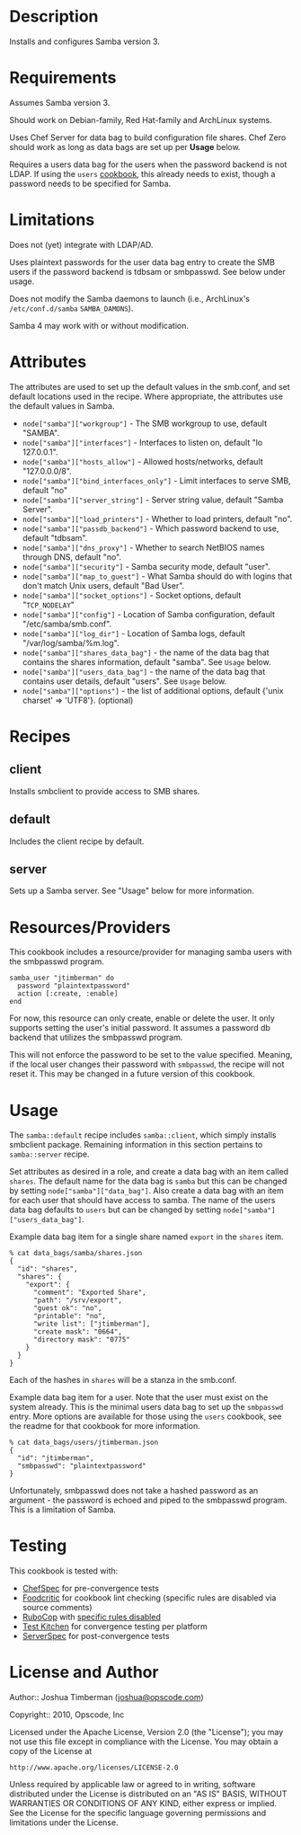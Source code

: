 Description
===========

Installs and configures Samba version 3.

Requirements
============

Assumes Samba version 3.

Should work on Debian-family, Red Hat-family and ArchLinux systems.

Uses Chef Server for data bag to build configuration file shares. Chef Zero should work as long as data bags are set up per __Usage__ below.

Requires a users data bag for the users when the password backend is not LDAP. If using the `users` [cookbook](https://supermarket.getchef.com/cookbooks/users), this already needs to exist, though a password needs to be specified for Samba.

Limitations
===========

Does not (yet) integrate with LDAP/AD.

Uses plaintext passwords for the user data bag entry to create the SMB users if the password backend is tdbsam or smbpasswd. See below under usage.

Does not modify the Samba daemons to launch (i.e., ArchLinux's `/etc/conf.d/samba` `SAMBA_DAMONS`).

Samba 4 may work with or without modification.

Attributes
==========

The attributes are used to set up the default values in the smb.conf, and set default locations used in the recipe. Where appropriate, the attributes use the default values in Samba.

* `node["samba"]["workgroup"]` - The SMB workgroup to use, default "SAMBA".
* `node["samba"]["interfaces"]` - Interfaces to listen on, default "lo 127.0.0.1".
* `node["samba"]["hosts_allow"]` - Allowed hosts/networks, default "127.0.0.0/8".
* `node["samba"]["bind_interfaces_only"]` - Limit interfaces to serve SMB, default "no"
* `node["samba"]["server_string"]` - Server string value, default "Samba Server".
* `node["samba"]["load_printers"]` - Whether to load printers, default "no".
* `node["samba"]["passdb_backend"]` - Which password backend to use, default "tdbsam".
* `node["samba"]["dns_proxy"]` - Whether to search NetBIOS names through DNS, default "no".
* `node["samba"]["security"]` - Samba security mode, default "user".
* `node["samba"]["map_to_guest"]` - What Samba should do with logins that don't match Unix users, default "Bad User".
* `node["samba"]["socket_options"]` - Socket options, default "`TCP_NODELAY`"
* `node["samba"]["config"]` - Location of Samba configuration, default "/etc/samba/smb.conf".
* `node["samba"]["log_dir"]` - Location of Samba logs, default "/var/log/samba/%m.log".
* `node["samba"]["shares_data_bag"]` - the name of the data bag that contains the shares information, default "samba". See `Usage` below.
* `node["samba"]["users_data_bag"]` - the name of the data bag that contains user details, default "users". See `Usage` below.
* `node["samba"]["options"]` - the list of additional options, default {'unix charset' => 'UTF8'}. (optional)

Recipes
=======

client
------

Installs smbclient to provide access to SMB shares.

default
-------

Includes the client recipe by default.

server
------

Sets up a Samba server. See "Usage" below for more information.

Resources/Providers
===================

This cookbook includes a resource/provider for managing samba users with the smbpasswd program.

    samba_user "jtimberman" do
      password "plaintextpassword"
      action [:create, :enable]
    end

For now, this resource can only create, enable or delete the user. It only supports setting the user's initial password. It assumes a password db backend that utilizes the smbpasswd program.

This will not enforce the password to be set to the value specified. Meaning, if the local user changes their password with `smbpasswd`, the recipe will not reset it. This may be changed in a future version of this cookbook.

Usage
=====

The `samba::default` recipe includes `samba::client`, which simply installs smbclient package. Remaining information in this section pertains to `samba::server` recipe.

Set attributes as desired in a role, and create a data bag with an item called `shares`. The default name for the data bag is `samba` but this can be changed by setting `node["samba"]["data_bag"]`. Also create a data bag with an item for each user that should have access to samba. The name of the users data bag defaults to `users` but can be changed by setting `node["samba"]["users_data_bag"]`.

Example data bag item for a single share named `export` in the `shares` item.

    % cat data_bags/samba/shares.json
    {
      "id": "shares",
      "shares": {
        "export": {
          "comment": "Exported Share",
          "path": "/srv/export",
          "guest ok": "no",
          "printable": "no",
          "write list": ["jtimberman"],
          "create mask": "0664",
          "directory mask": "0775"
        }
      }
    }

Each of the hashes in `shares` will be a stanza in the smb.conf.

Example data bag item for a user. Note that the user must exist on the system already. This is the minimal users data bag to set up the `smbpasswd` entry. More options are available for those using the `users` cookbook, see the readme for that cookbook for more information.

    % cat data_bags/users/jtimberman.json
    {
      "id": "jtimberman",
      "smbpasswd": "plaintextpassword"
    }

Unfortunately, smbpasswd does not take a hashed password as an argument - the password is echoed and piped to the smbpasswd program. This is a limitation of Samba.

Testing
=======

This cookbook is tested with:

* [ChefSpec](http://sethvargo.github.io/chefspec/) for pre-convergence tests
* [Foodcritic](http://www.foodcritic.io/) for cookbook lint checking (specific rules are disabled via source comments)
* [RuboCop](http://batsov.com/rubocop/) with [specific rules disabled](https://github.com/jtimberman/samba-cookbook/blob/master/.rubocop.yml)
* [Test Kitchen](http://kitchen.ci) for convergence testing per platform
* [ServerSpec](http://serverspec.org) for post-convergence tests

License and Author
==================

Author:: Joshua Timberman (<joshua@opscode.com>)

Copyright:: 2010, Opscode, Inc

Licensed under the Apache License, Version 2.0 (the "License");
you may not use this file except in compliance with the License.
You may obtain a copy of the License at

    http://www.apache.org/licenses/LICENSE-2.0

Unless required by applicable law or agreed to in writing, software
distributed under the License is distributed on an "AS IS" BASIS,
WITHOUT WARRANTIES OR CONDITIONS OF ANY KIND, either express or implied.
See the License for the specific language governing permissions and
limitations under the License.
